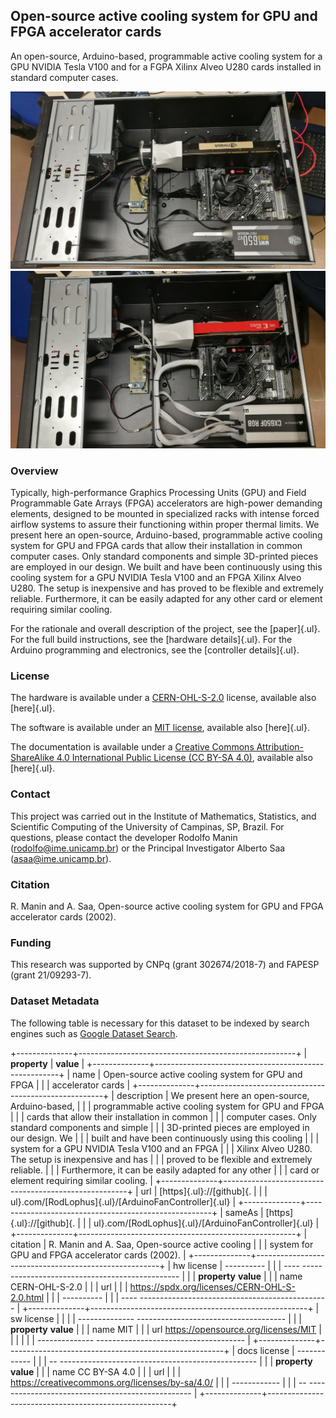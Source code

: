 
## Open-source active cooling system for GPU and FPGA accelerator cards 

An open-source, Arduino-based, programmable active cooling system for a
GPU NVIDIA Tesla V100 and for a FGPA Xilinx Alveo U280 cards installed
in standard computer cases.

 ![NVidia](https://github.com/RodLophus/ArduinoFanController/blob/main/DOC/tesla.jpg "Logo Title Text 1")
 ![Xilix](https://github.com/RodLophus/ArduinoFanController/blob/main/DOC/xl.jpg "Logo Title Text 1")

### Overview 

Typically, high-performance Graphics Processing Units (GPU) and Field
Programmable Gate Arrays (FPGA) accelerators are high-power demanding
elements, designed to be mounted in specialized racks with intense
forced airflow systems to assure their functioning within proper thermal
limits. We present here an open-source, Arduino-based, programmable
active cooling system for GPU and FPGA cards that allow their
installation in common computer cases. Only standard components and
simple 3D-printed pieces are employed in our design. We built and have
been continuously using this cooling system for a GPU NVIDIA Tesla V100
and an FPGA Xilinx Alveo U280. The setup is inexpensive and has proved
to be flexible and extremely reliable. Furthermore, it can be easily
adapted for any other card or element requiring similar cooling.

For the rationale and overall description of the project, see the
[paper]{.ul}. For the full build instructions, see the [hardware
details]{.ul}. For the Arduino programming and electronics, see the
[controller details]{.ul}.

### License 

The hardware is available under a
[CERN-OHL-S-2.0](https://spdx.org/licenses/CERN-OHL-S-2.0.html) license,
available also [here]{.ul}.

The software is available under an [MIT
license](https://opensource.org/licenses/MIT), available also
[here]{.ul}.

The documentation is available under a [Creative Commons
Attribution-ShareAlike 4.0 International Public License (CC BY-SA
4.0)](https://creativecommons.org/licenses/by-sa/4.0/), available also
[here]{.ul}.

### Contact 

This project was carried out in the Institute of Mathematics,
Statistics, and Scientific Computing of the University of Campinas, SP,
Brazil. For questions, please contact the developer Rodolfo Manin
(<rodolfo@ime.unicamp.br>) or the Principal Investigator Alberto Saa
(<asaa@ime.unicamp.br>).

### Citation 

R. Manin and A. Saa, Open-source active cooling system for GPU and FPGA
accelerator cards (2002).

### Funding 

This research was supported by CNPq (grant 302674/2018-7) and FAPESP
(grant 21/09293-7).

### Dataset Metadata 

The following table is necessary for this dataset to be indexed by
search engines such as [Google Dataset
Search](https://g.co/datasetsearch).

+--------------+------------------------------------------------------+
| **property** | **value**                                            |
+--------------+------------------------------------------------------+
| name         | Open-source active cooling system for GPU and FPGA   |
|              | accelerator cards                                    |
+--------------+------------------------------------------------------+
| description  | We present here an open-source, Arduino-based,       |
|              | programmable active cooling system for GPU and FPGA  |
|              | cards that allow their installation in common        |
|              | computer cases. Only standard components and simple  |
|              | 3D-printed pieces are employed in our design. We     |
|              | built and have been continuously using this cooling  |
|              | system for a GPU NVIDIA Tesla V100 and an FPGA       |
|              | Xilinx Alveo U280. The setup is inexpensive and has  |
|              | proved to be flexible and extremely reliable.        |
|              | Furthermore, it can be easily adapted for any other  |
|              | card or element requiring similar cooling.           |
+--------------+------------------------------------------------------+
| url          | [https]{.ul}://[github]{.                            |
|              | ul}.com/[RodLophus]{.ul}/[ArduinoFanController]{.ul} |
+--------------+------------------------------------------------------+
| sameAs       | [https]{.ul}://[github]{.                            |
|              | ul}.com/[RodLophus]{.ul}/[ArduinoFanController]{.ul} |
+--------------+------------------------------------------------------+
| citation     | R. Manin and A. Saa, Open-source active cooling      |
|              | system for GPU and FPGA accelerator cards (2002).    |
+--------------+------------------------------------------------------+
| hw license   |   ----------                                         |
|              | ---- ----------------------------------------------- |
|              |   **property**   **value**                           |
|              |   name           CERN-OHL-S-2.0                      |
|              |   url                                                |
|              |        https://spdx.org/licenses/CERN-OHL-S-2.0.html |
|              |   ----------                                         |
|              | ---- ----------------------------------------------- |
+--------------+------------------------------------------------------+
| sw license   |                                                      |
|              | -------------- ------------------------------------- |
|              |   **property**   **value**                           |
|              |   name           MIT                                 |
|              |   url            https://opensource.org/licenses/MIT |
|              |                                                      |
|              | -------------- ------------------------------------- |
+--------------+------------------------------------------------------+
| docs license |   ------------                                       |
|              | -- ------------------------------------------------- |
|              |   **property**   **value**                           |
|              |   name           CC BY-SA 4.0                        |
|              |   url                                                |
|              |      https://creativecommons.org/licenses/by-sa/4.0/ |
|              |   ------------                                       |
|              | -- ------------------------------------------------- |
+--------------+------------------------------------------------------+
